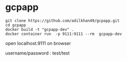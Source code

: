 # gcpapp
```
git clone https://github.com/adilkhan49/gcpapp.git
cd gcpapp
docker build -t "gcpapp-dev" .
docker container run  -p 9111:9111 --rm  gcpapp-dev
```
open localhost:9111 on browser

username/password : test/test
